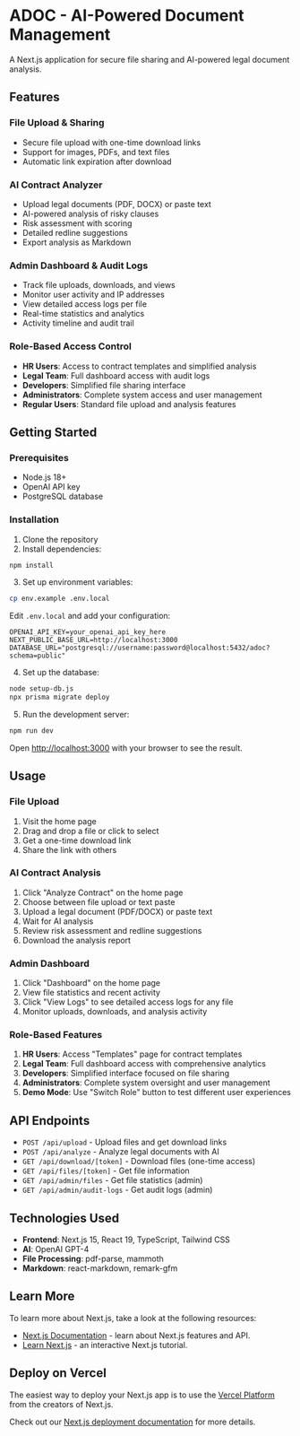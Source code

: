 # ADOC - AI-Powered Document Management

A Next.js application for secure file sharing and AI-powered legal document analysis.

## Features

### File Upload & Sharing
- Secure file upload with one-time download links
- Support for images, PDFs, and text files
- Automatic link expiration after download

### AI Contract Analyzer
- Upload legal documents (PDF, DOCX) or paste text
- AI-powered analysis of risky clauses
- Risk assessment with scoring
- Detailed redline suggestions
- Export analysis as Markdown

### Admin Dashboard & Audit Logs
- Track file uploads, downloads, and views
- Monitor user activity and IP addresses
- View detailed access logs per file
- Real-time statistics and analytics
- Activity timeline and audit trail

### Role-Based Access Control
- **HR Users**: Access to contract templates and simplified analysis
- **Legal Team**: Full dashboard access with audit logs
- **Developers**: Simplified file sharing interface
- **Administrators**: Complete system access and user management
- **Regular Users**: Standard file upload and analysis features

## Getting Started

### Prerequisites
- Node.js 18+ 
- OpenAI API key
- PostgreSQL database

### Installation

1. Clone the repository
2. Install dependencies:
```bash
npm install
```

3. Set up environment variables:
```bash
cp env.example .env.local
```

Edit `.env.local` and add your configuration:
```
OPENAI_API_KEY=your_openai_api_key_here
NEXT_PUBLIC_BASE_URL=http://localhost:3000
DATABASE_URL="postgresql://username:password@localhost:5432/adoc?schema=public"
```

4. Set up the database:
```bash
node setup-db.js
npx prisma migrate deploy
```

5. Run the development server:
```bash
npm run dev
```

Open [http://localhost:3000](http://localhost:3000) with your browser to see the result.

## Usage

### File Upload
1. Visit the home page
2. Drag and drop a file or click to select
3. Get a one-time download link
4. Share the link with others

### AI Contract Analysis
1. Click "Analyze Contract" on the home page
2. Choose between file upload or text paste
3. Upload a legal document (PDF/DOCX) or paste text
4. Wait for AI analysis
5. Review risk assessment and redline suggestions
6. Download the analysis report

### Admin Dashboard
1. Click "Dashboard" on the home page
2. View file statistics and recent activity
3. Click "View Logs" to see detailed access logs for any file
4. Monitor uploads, downloads, and analysis activity

### Role-Based Features
1. **HR Users**: Access "Templates" page for contract templates
2. **Legal Team**: Full dashboard access with comprehensive analytics
3. **Developers**: Simplified interface focused on file sharing
4. **Administrators**: Complete system oversight and user management
5. **Demo Mode**: Use "Switch Role" button to test different user experiences

## API Endpoints

- `POST /api/upload` - Upload files and get download links
- `POST /api/analyze` - Analyze legal documents with AI
- `GET /api/download/[token]` - Download files (one-time access)
- `GET /api/files/[token]` - Get file information
- `GET /api/admin/files` - Get file statistics (admin)
- `GET /api/admin/audit-logs` - Get audit logs (admin)

## Technologies Used

- **Frontend**: Next.js 15, React 19, TypeScript, Tailwind CSS
- **AI**: OpenAI GPT-4
- **File Processing**: pdf-parse, mammoth
- **Markdown**: react-markdown, remark-gfm

## Learn More

To learn more about Next.js, take a look at the following resources:

- [Next.js Documentation](https://nextjs.org/docs) - learn about Next.js features and API.
- [Learn Next.js](https://nextjs.org/learn) - an interactive Next.js tutorial.

## Deploy on Vercel

The easiest way to deploy your Next.js app is to use the [Vercel Platform](https://vercel.com/new?utm_medium=default-template&filter=next.js&utm_source=create-next-app&utm_campaign=create-next-app-readme) from the creators of Next.js.

Check out our [Next.js deployment documentation](https://nextjs.org/docs/app/building-your-application/deploying) for more details.
